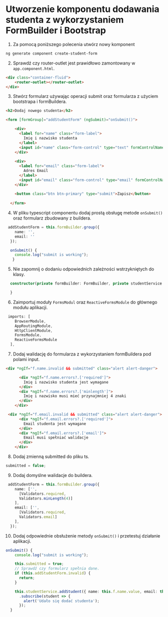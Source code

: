 # Utworzenie komponentu dodawania studenta z wykorzystaniem FormBuilder i Bootstrap

1. Za pomocą poniższego polecenia utwórz nowy komponent 

```ps
ng generate component create-student-form
```

2. Sprawdź czy router-outlet jest prawidłowo zamontowany w  `app.component.html`.

```html
<div class="container-fluid">
    <router-outlet></router-outlet>
</div>
```

3. Stwórz formularz używając operacji submit oraz formularza z użyciem bootstrapa i formBuildera.

```html
<h2>Dodaj nowego studenta</h2>   

<form [formGroup]="addStudentForm" (ngSubmit)="onSubmit()">

    <div>
      <label for="name" class="form-label">
        Imię i nazwisko studenta
      </label>
      <input id="name" class="form-control" type="text" formControlName="name">
    </div>
  
    <div>
      <label for="email" class="form-label">
        Adres Email
      </label>
      <input id="email" class="form-control" type="email" formControlName="email">
    </div>
  
    <button class="btn btn-primary" type="submit">Zapisz</button>
  
  </form>
```

4. W pliku typescript componentu dodaj prostą obsługę metode `onSubmit()` oraz formularz zbudowany z buildera.

```ts
 addStudentForm = this.formBuilder.group({
    name: '',
    email: ''
  });
```

```ts
  onSubmit() {
    console.log("submit is working");
   }
```

5. Nie zapomnij o dodaniu odpowiednich zależności wstrzykniętych do klasy.

```ts
  constructor(private formBuilder: FormBuilder, private studentService: StudentService) {

  }
```

6. Zaimportuj moduły `FormsModul` oraz `ReactiveFormsModule` do głównego modułu aplikacji.

```ts
 imports: [
    BrowserModule,
    AppRoutingModule,
    HttpClientModule,
    FormsModule,
    ReactiveFormsModule
  ],
```

7. Dodaj walidację do formularza z wykorzystaniem formBuildera pod polami input.

```html
<div *ngIf="f.name.invalid && submitted" class="alert alert-danger">

      <div *ngIf="f.name.errors?.['required']">
        Imię i nazwisko studenta jest wymagane
      </div>
      <div *ngIf="f.name.errors?.['minlength']">
        Imię i nazwisko musi mieć przynajmniej 4 znaki
      </div>
    </div>
```

```html
 <div *ngIf="f.email.invalid && submitted" class="alert alert-danger">
      <div *ngIf="f.email.errors?.['required']">
        Email studenta jest wymagane
      </div>
      <div *ngIf="f.email.errors?.['email']">
        Email musi spełniać walidacje
      </div>
    </div>
```

8. Dodaj zmienną submitted do pliku ts.

```ts
submitted = false;
```

9. Dodaj domyślne walidacje do buildera.

```ts
 addStudentForm = this.formBuilder.group({
    name: ['',
      [Validators.required,
      Validators.minLength(4)]
    ],
    email: ['',
      [Validators.required,
      Validators.email]
    ],
  });
```
10. Dodaj odpowiednie obsłużenie metody `onSubmit()` i przetestuj działanie aplikacji.

```ts
onSubmit() {
    console.log("submit is working");

    this.submitted = true;
    // Sprawdź czy formularz spełnia dane.
    if (this.addStudentForm.invalid) {
      return;
    }

    this.studentService.addStudent({ name: this.f.name.value, email: this.f.email.value } as Student)
      .subscribe(student => {
        alert('Udało się dodać studenta');
      });
  }
```
